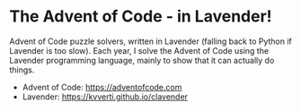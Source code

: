 # The Advent of Code - in Lavender!
Advent of Code puzzle solvers, written in Lavender (falling back to Python if Lavender is too slow). Each year, I solve the Advent of Code using the Lavender programming language, mainly to show that it can actually do things.

* Advent of Code: https://adventofcode.com
* Lavender: https://kvverti.github.io/clavender
